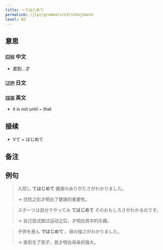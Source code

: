 ```yaml
---
title: 〜てはじめて
permalink: /jlpt/grammars/n3/tehajimete
level: N3
---
```


## 意思

### 🇨🇳 中文

- 直到...才

### 🇯🇵 日文


### 🇬🇧 英文

- it is not until ~ that

## 接续

- Vて + はじめて

## 备注


## 例句

> 入院し **てはじめて** 健康のありがたさがわかりました。
>
> → 住院之后才明白了健康的重要性。

> スポーツは自分でやってみ **てはじめて** そのおもしろさがわかるのです。
>
> → 自己尝试做过运动之后，才明白其中的乐趣。

> 子供を産ん **ではじめて** 、母の強さがわかりました。
>
> → 直到生了孩子，我才明白母亲的强大。


